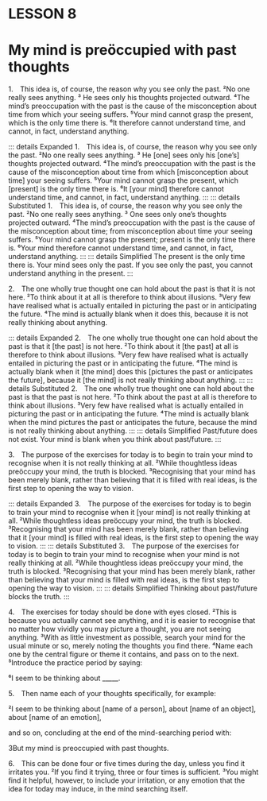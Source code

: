 # LESSON 8

# My mind is preöccupied with past thoughts

<a name=w-pi-8-1></a>1.&emsp;This idea is, of course, the reason why you see only the past. ²No one really sees anything. ³ He sees only his thoughts projected outward. ⁴The mind’s preoccupation with the past is the cause of the misconception about time from which your seeing suffers. ⁵Your mind cannot grasp the present, which is the only time there is. ⁶It therefore cannot understand time, and cannot, in fact, understand anything.


::: details Expanded
1.&emsp;This idea is, of course, the reason why you see only the past. ²No one really sees anything. ³ He [one] sees only his [one’s] thoughts projected outward. ⁴The mind’s preoccupation with the past is the cause of the misconception about time from which [misconception about time] your seeing suffers. ⁵Your mind cannot grasp the present, which [present] is the only time there is. ⁶It [your mind] therefore cannot understand time, and cannot, in fact, understand anything.
:::
::: details Substituted
1.&emsp;This idea is, of course, the reason why you see only the past. ²No one really sees anything. ³ One sees only one’s thoughts projected outward. ⁴The mind’s preoccupation with the past is the cause of the misconception about time; from misconception about time your seeing suffers. ⁵Your mind cannot grasp the present; present is the only time there is. ⁶Your mind therefore cannot understand time, and cannot, in fact, understand anything.
:::
::: details Simplified
The present is the only time there is. Your mind sees only the past. If you see only the past, you cannot understand anything in the present.
:::


<a name=w-pi-88-2></a>2.&emsp;The one wholly true thought one can hold about the past is that it is not here. ²To think about it at all is therefore to think about illusions. ³Very few have realised what is actually entailed in picturing the past or in anticipating the future. ⁴The mind is actually blank when it does this, because it is not really thinking about anything.


::: details Expanded
2.&emsp;The one wholly true thought one can hold about the past is that it [the past] is not here. ²To think about it [the past] at all is therefore to think about illusions. ³Very few have realised what is actually entailed in picturing the past or in anticipating the future. ⁴The mind is actually blank when it [the mind] does this [pictures the past or anticipates the future], because it [the mind] is not really thinking about anything.
:::
::: details Substituted
2.&emsp;The one wholly true thought one can hold about the past is that the past is not here. ²To think about the past at all is therefore to think about illusions. ³Very few have realised what is actually entailed in picturing the past or in anticipating the future. ⁴The mind is actually blank when the mind pictures the past or anticipates the future, because the mind is not really thinking about anything.
:::
::: details Simplified
Past/future does not exist. Your mind is blank when you think about past/future.
:::


<a name=w-pi-8-3></a>3.&emsp;The purpose of the exercises for today is to begin to train your mind to recognise when it is not really thinking at all. ²While thoughtless ideas preöccupy your mind, the truth is blocked. ³Recognising that your mind has been merely blank, rather than believing that it is filled with real ideas, is the first step to opening the way to vision.


::: details Expanded
3.&emsp;The purpose of the exercises for today is to begin to train your mind to recognise when it [your mind] is not really thinking at all. ²While thoughtless ideas preöccupy your mind, the truth is blocked. ³Recognising that your mind has been merely blank, rather than believing that it [your mind] is filled with real ideas, is the first step to opening the way to vision.
:::
::: details Substituted
3.&emsp;The purpose of the exercises for today is to begin to train your mind to recognise when your mind is not really thinking at all. ²While thoughtless ideas preöccupy your mind, the truth is blocked. ³Recognising that your mind has been merely blank, rather than believing that your mind is filled with real ideas, is the first step to opening the way to vision.
:::
::: details Simplified
Thinking about past/future blocks the truth. 
:::


<a name=w-pi-8-4></a>4.&emsp;The exercises for today should be done with eyes closed. ²This is because you actually cannot see anything, and it is easier to recognise that no matter how vividly you may picture a thought, you are not seeing anything. ³With as little investment as possible, search your mind for the usual minute or so, merely noting the thoughts you find there. ⁴Name each one by the central figure or theme it contains, and pass on to the next. ⁵Introduce the practice period by saying:

<div class="indented italic">

⁶I seem to be thinking about _____.

</div>

<a name=w-pi-8.5></a>5.&emsp;Then name each of your thoughts specifically, for example:

<div class="indented italic">

²I seem to be thinking about [name of a person], about [name of an object], about [name of an emotion],

</div>

and so on, concluding at the end of the mind-searching period with:

<div class="indented italic">

3But my mind is preoccupied with past thoughts.

</div>

<a name=w-pi-8.6></a>6.&emsp;This can be done four or five times during the day, unless you find it irritates you. ²If you find it trying, three or four times is sufficient. ³You might find it helpful, however, to include your irritation, or any emotion that the idea for today may induce, in the mind searching itself.